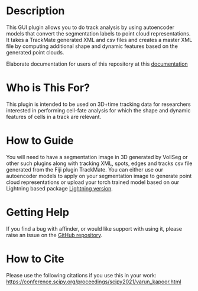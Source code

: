 # Description

This GUI plugin allows you to do track analysis by using autoencoder models that convert the segmentation labels to point cloud representations. It takes
a TrackMate generated XML and csv files and creates a master XML file by computing additional shape and dynamic features based on the generated point clouds. 


Elaborate documentation for users of this repository at this [documentation]

# Who is This For?

This plugin is intended to be used on 3D+time tracking data for researchers interested in performing cell-fate analysis for which the shape and dynamic features of cells in a track are relevant.

# How to Guide

You will need to have a segmentation image in 3D generated by VollSeg or other such plugins along with tracking XML, spots, edges and tracks csv file 
generated from the Fiji plugin TrackMate. You can either use our autoencoder models to apply on your segmentation image to generate point cloud representations
or upload your torch trained model based on our Lightning based package [Lightning version](https://github.com/Kapoorlabs-CAPED/KapoorLabs-Lightning).



# Getting Help

If you find a bug with affinder, or would like support with using it, please raise an
issue on the [GitHub repository](https://github.com/Kapoorlabs-CAPED/vollseg-napari-trackmate).

# How to Cite

Please use the following citations if you use this in your work:
https://conference.scipy.org/proceedings/scipy2021/varun_kapoor.html


[documentation]: https://kapoorlabs-caped.github.io/vollseg-napari-trackmate
